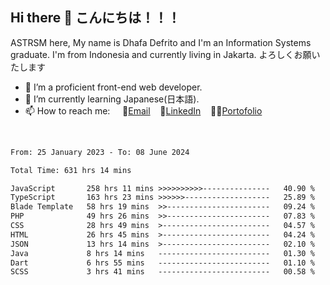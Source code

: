 ## Hi there 👋 こんにちは！！！
ASTRSM here, My name is Dhafa Defrito and I'm an Information Systems graduate. I'm from Indonesia and currently living in Jakarta. よろしくお願いたします

- 🔭 I’m a proficient front-end web developer.
- 🌱 I’m currently learning Japanese(日本語).
- 📫 How to reach me: &nbsp;&nbsp;&nbsp;&nbsp;📧[Email](ddefrito@gmail.com)&nbsp;&nbsp;&nbsp;&nbsp;💼[LinkedIn](https://www.linkedin.com/in/dhafa-defrita-rama-yudistira-9357a9229/)&nbsp;&nbsp;&nbsp;&nbsp;👨‍🎨[Portofolio](https://ddefrito.vercel.app/)
<br>
<!-- <p align="left">
<a href="https://github.com/ASTRSM">
  <img height="180em" src="https://github-readme-stats-eight-theta.vercel.app/api?username=ASTRSM&show_icons=true&theme=dracula&include_all_commits=true&count_private=true"/>
  <img height="180em" src="https://github-readme-stats-eight-theta.vercel.app/api/top-langs/?username=ASTRSM&layout=compact&langs_count=8&theme=dracula"/>
</a>
</p> -->

<!--START_SECTION:waka-->

```txt
From: 25 January 2023 - To: 08 June 2024

Total Time: 631 hrs 14 mins

JavaScript       258 hrs 11 mins >>>>>>>>>>---------------   40.90 %
TypeScript       163 hrs 23 mins >>>>>>-------------------   25.89 %
Blade Template   58 hrs 19 mins  >>-----------------------   09.24 %
PHP              49 hrs 26 mins  >>-----------------------   07.83 %
CSS              28 hrs 49 mins  >------------------------   04.57 %
HTML             26 hrs 45 mins  >------------------------   04.24 %
JSON             13 hrs 14 mins  >------------------------   02.10 %
Java             8 hrs 14 mins   -------------------------   01.30 %
Dart             6 hrs 55 mins   -------------------------   01.10 %
SCSS             3 hrs 41 mins   -------------------------   00.58 %
```

<!--END_SECTION:waka-->
